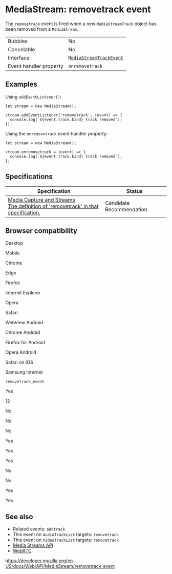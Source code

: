 MediaStream: removetrack event
==============================

The `removetrack` event is fired when a new `MediaStreamTrack` object has been removed from a `MediaStream`.

<table><tbody><tr class="odd"><td>Bubbles</td><td>No</td></tr><tr class="even"><td>Cancelable</td><td>No</td></tr><tr class="odd"><td>Interface</td><td><a href="../mediastreamtrackevent"><code>MediaStreamTrackEvent</code></a></td></tr><tr class="even"><td>Event handler property</td><td><code>onremovetrack</code></td></tr></tbody></table>

Examples
--------

Using `addEventListener()`:

    let stream = new MediaStream();

    stream.addEventListener('removetrack', (event) => {
      console.log(`${event.track.kind} track removed`);
    });

Using the `onremovetrack` event handler property:

    let stream = new MediaStream();

    stream.onremovetrack = (event) => {
      console.log(`${event.track.kind} track removed`);
    };

Specifications
--------------

<table><thead><tr class="header"><th>Specification</th><th>Status</th></tr></thead><tbody><tr class="odd"><td><a href="https://w3c.github.io/mediacapture-main/#event-mediastream-removetrack">Media Capture and Streams<br />
<span class="small">The definition of 'removetrack' in that specification.</span></a></td><td><span class="spec-cr">Candidate Recommendation</span></td></tr></tbody></table>

Browser compatibility
---------------------

Desktop

Mobile

Chrome

Edge

Firefox

Internet Explorer

Opera

Safari

WebView Android

Chrome Android

Firefox for Android

Opera Android

Safari on IOS

Samsung Internet

`removetrack_event`

Yes

12

No

No

No

Yes

Yes

Yes

No

No

Yes

Yes

See also
--------

-   Related events: `addtrack`
-   This event on `AudioTrackList` targets: `removetrack`
-   This event on `VideoTrackList` targets: `removetrack`
-   [Media Streams API](../media_streams_api)
-   [WebRTC](../webrtc_api)

<a href="https://developer.mozilla.org/en-US/docs/Web/API/MediaStream/removetrack_event" class="_attribution-link">https://developer.mozilla.org/en-US/docs/Web/API/MediaStream/removetrack_event</a>
